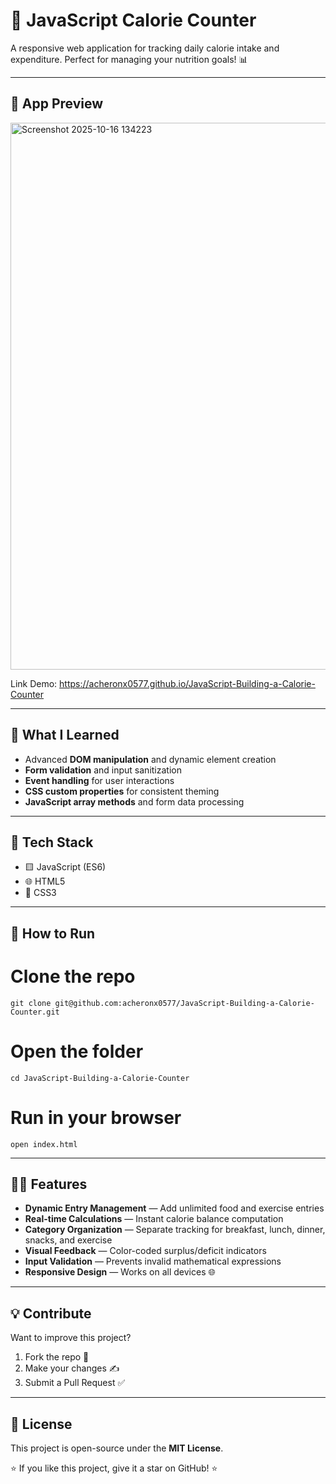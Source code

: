 # 🍎 JavaScript Calorie Counter

A responsive web application for tracking daily calorie intake and expenditure. Perfect for managing your nutrition goals! 📊

---

## 📸 App Preview

<img width="831" height="875" alt="Screenshot 2025-10-16 134223" src="https://github.com/user-attachments/assets/a7a7bbed-5f61-4a47-a3aa-7490da4ba6cf" />

Link Demo: https://acheronx0577.github.io/JavaScript-Building-a-Calorie-Counter

---

## 🧠 What I Learned
- Advanced **DOM manipulation** and dynamic element creation  
- **Form validation** and input sanitization  
- **Event handling** for user interactions  
- **CSS custom properties** for consistent theming  
- **JavaScript array methods** and form data processing  

---

## 🧰 Tech Stack
- 🟨 JavaScript (ES6)  
- 🌐 HTML5  
- 🎨 CSS3  

---

## 🚀 How to Run
# Clone the repo
```
git clone git@github.com:acheronx0577/JavaScript-Building-a-Calorie-Counter.git
```
# Open the folder
```
cd JavaScript-Building-a-Calorie-Counter
```
# Run in your browser
```
open index.html
```

---

## 🧙‍♂️ Features
- **Dynamic Entry Management** — Add unlimited food and exercise entries  
- **Real-time Calculations** — Instant calorie balance computation  
- **Category Organization** — Separate tracking for breakfast, lunch, dinner, snacks, and exercise  
- **Visual Feedback** — Color-coded surplus/deficit indicators  
- **Input Validation** — Prevents invalid mathematical expressions  
- **Responsive Design** — Works on all devices 🌐  

---

## 💡 Contribute
Want to improve this project?

1. Fork the repo 🍴  
2. Make your changes ✍️  
3. Submit a Pull Request ✅  

---

## 📜 License
This project is open-source under the **MIT License**.

⭐ If you like this project, give it a star on GitHub! ⭐
